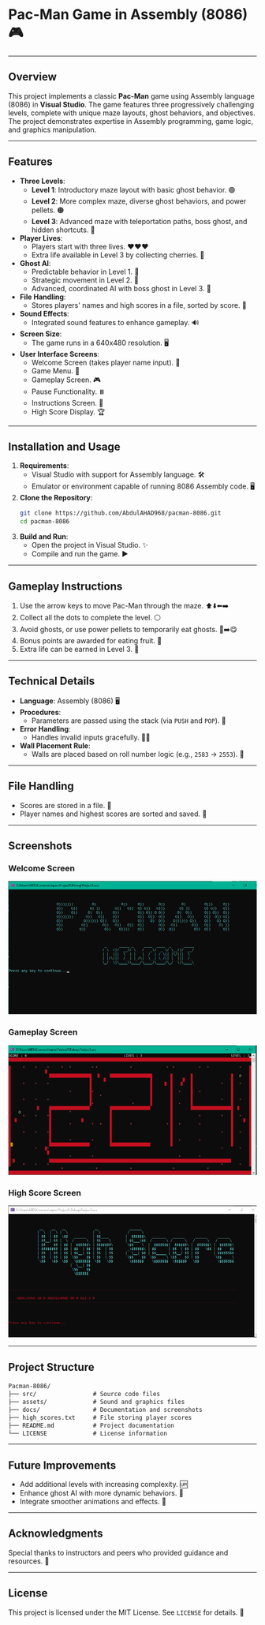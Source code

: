 # Pac-Man Game in Assembly (8086) 🎮

---

## Overview
This project implements a classic **Pac-Man** game using Assembly language (8086) in **Visual Studio**. The game features three progressively challenging levels, complete with unique maze layouts, ghost behaviors, and objectives. The project demonstrates expertise in Assembly programming, game logic, and graphics manipulation.

---

## Features
- **Three Levels**:
  - **Level 1**: Introductory maze layout with basic ghost behavior. 🟢
  - **Level 2**: More complex maze, diverse ghost behaviors, and power pellets. 🟠
  - **Level 3**: Advanced maze with teleportation paths, boss ghost, and hidden shortcuts. 🔴
- **Player Lives**:
  - Players start with three lives. ❤️❤️❤️
  - Extra life available in Level 3 by collecting cherries. 🍒
- **Ghost AI**:
  - Predictable behavior in Level 1. 👻
  - Strategic movement in Level 2. 🎯
  - Advanced, coordinated AI with boss ghost in Level 3. 🧠
- **File Handling**:
  - Stores players' names and high scores in a file, sorted by score. 📁
- **Sound Effects**:
  - Integrated sound features to enhance gameplay. 🔊
- **Screen Size**:
  - The game runs in a 640x480 resolution. 🖥️
- **User Interface Screens**:
  - Welcome Screen (takes player name input). 🎉
  - Game Menu. 📜
  - Gameplay Screen. 🎮
  - Pause Functionality. ⏸️
  - Instructions Screen. 📖
  - High Score Display. 🏆

---

## Installation and Usage
1. **Requirements**:
   - Visual Studio with support for Assembly language. 🛠️
   - Emulator or environment capable of running 8086 Assembly code. 🖥️
2. **Clone the Repository**:
   ```bash
   git clone https://github.com/AbdulAHAD968/pacman-8086.git
   cd pacman-8086
   ```
3. **Build and Run**:
   - Open the project in Visual Studio. ✨
   - Compile and run the game. ▶️

---

## Gameplay Instructions
1. Use the arrow keys to move Pac-Man through the maze. ⬆️⬇️⬅️➡️
2. Collect all the dots to complete the level. ⚪
3. Avoid ghosts, or use power pellets to temporarily eat ghosts. 👻➡️😋
4. Bonus points are awarded for eating fruit. 🍎
5. Extra life can be earned in Level 3. 🍒

---

## Technical Details
- **Language**: Assembly (8086) 🖥️
- **Procedures**:
  - Parameters are passed using the stack (via `PUSH` and `POP`). 🧵
- **Error Handling**:
  - Handles invalid inputs gracefully. 🚫✅
- **Wall Placement Rule**:
  - Walls are placed based on roll number logic (e.g., `2583` → `2553`). 🧱

---

## File Handling
- Scores are stored in a file. 📂
- Player names and highest scores are sorted and saved. 🏅

---

## Screenshots
### Welcome Screen
![Welcome Screen](screenshots/Capture.PNG)
### Gameplay Screen
![Gameplay Screen](screenshots/Capture1.PNG)
### High Score Screen
![High Score Screen](screenshots/Capture2.PNG)

---

## Project Structure
```
Pacman-8086/
├── src/                # Source code files
├── assets/             # Sound and graphics files
├── docs/               # Documentation and screenshots
├── high_scores.txt     # File storing player scores
├── README.md           # Project documentation
└── LICENSE             # License information
```

---

## Future Improvements
- Add additional levels with increasing complexity. 🆙
- Enhance ghost AI with more dynamic behaviors. 🤖
- Integrate smoother animations and effects. 🌟

---

## Acknowledgments
Special thanks to instructors and peers who provided guidance and resources. 🙌

---

## License
This project is licensed under the MIT License. See `LICENSE` for details. 📜

